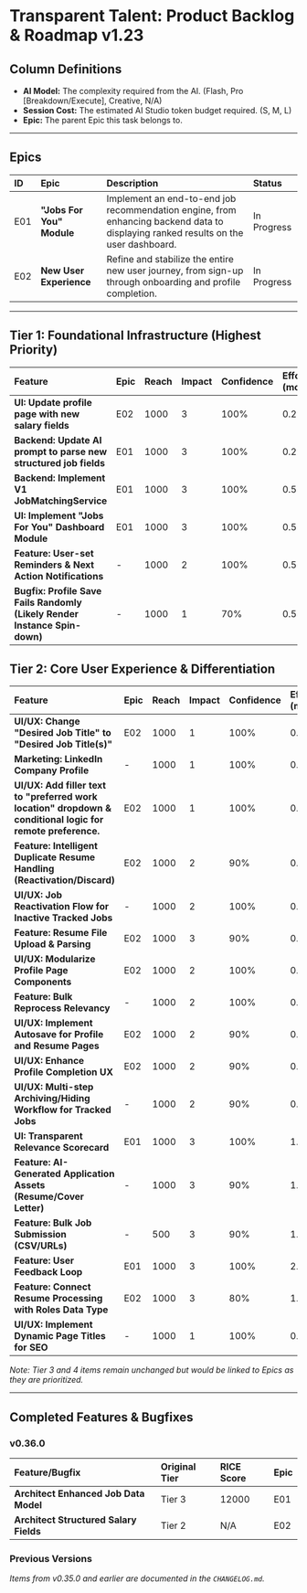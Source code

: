# Transparent Talent: Product Backlog & Roadmap v1.23

## Column Definitions
*   **AI Model:** The complexity required from the AI. (Flash, Pro [Breakdown/Execute], Creative, N/A)
*   **Session Cost:** The estimated AI Studio token budget required. (S, M, L)
*   **Epic:** The parent Epic this task belongs to.

---

## Epics
| ID | Epic | Description | Status |
|:---|:---|:---|:---|
| E01| **"Jobs For You" Module** | Implement an end-to-end job recommendation engine, from enhancing backend data to displaying ranked results on the user dashboard. | In Progress |
| E02| **New User Experience** | Refine and stabilize the entire new user journey, from sign-up through onboarding and profile completion. | In Progress |

---

## Tier 1: Foundational Infrastructure (Highest Priority)
| Feature | Epic | Reach | Impact | Confidence | Effort (months) | RICE Score | AI Model | Session Cost | Status |
| :--- | :--- | :--- | :--- | :--- | :--- | :--- | :--- | :--- | :--- |
| **UI: Update profile page with new salary fields** | E02 | 1000 | 3 | 100% | 0.25 | **12000** | Flash | S | **To Do** |
| **Backend: Update AI prompt to parse new structured job fields** | E01 | 1000 | 3 | 100% | 0.25 | **12000** | Flash | S | **To Do** |
| **Backend: Implement V1 JobMatchingService** | E01 | 1000 | 3 | 100% | 0.5 | **6000** | Pro Execute| M | **To Do** |
| **UI: Implement "Jobs For You" Dashboard Module** | E01 | 1000 | 3 | 100% | 0.5 | **6000** | Flash | M | **To Do** |
| **Feature: User-set Reminders & Next Action Notifications** | - | 1000 | 2 | 100% | 0.5 | **4000** | Flash | M | **To Do** |
| **Bugfix: Profile Save Fails Randomly (Likely Render Instance Spin-down)** | - | 1000 | 1 | 70% | 0.5 | **1400** | Flash | S | **To Do** |

## Tier 2: Core User Experience & Differentiation
| Feature | Epic | Reach | Impact | Confidence | Effort (months) | RICE Score | AI Model | Session Cost | Status |
| :--- | :--- | :--- | :--- | :--- | :--- | :--- | :--- | :--- | :--- |
| **UI/UX: Change "Desired Job Title" to "Desired Job Title(s)"** | E02 | 1000 | 1 | 100% | 0.05 | **20000** | N/A | S | **To Do** |
| **Marketing: LinkedIn Company Profile** | - | 1000 | 1 | 100% | 0.1 | **10000** | N/A | N/A | **To Do** |
| **UI/UX: Add filler text to "preferred work location" dropdown & conditional logic for remote preference.**| E02 | 1000 | 1 | 100% | 0.1 | **10000** | Flash | S | **To Do** |
| **Feature: Intelligent Duplicate Resume Handling (Reactivation/Discard)** | E02 | 1000 | 2 | 90% | 0.5 | **9000** | Flash | M | **To Do** |
| **UI/UX: Job Reactivation Flow for Inactive Tracked Jobs** | - | 1000 | 2 | 100% | 0.25 | **5000** | Flash | S | **To Do** |
| **Feature: Resume File Upload & Parsing** | E02 | 1000 | 3 | 90% | 0.5 | **5400** | Pro | M | **To Do** |
| **UI/UX: Modularize Profile Page Components** | E02 | 1000 | 2 | 100% | 0.5 | **4000** | Flash | M | **To Do** |
| **Feature: Bulk Reprocess Relevancy** | - | 1000 | 2 | 100% | 0.5 | **4000** | Flash | M | **To Do** |
| **UI/UX: Implement Autosave for Profile and Resume Pages** | E02 | 1000 | 2 | 90% | 0.5 | **3600** | Flash | M | **To Do** |
| **UI/UX: Enhance Profile Completion UX** | E02 | 1000 | 2 | 90% | 0.5 | **3600** | Flash | M | **To Do** |
| **UI/UX: Multi-step Archiving/Hiding Workflow for Tracked Jobs** | - | 1000 | 2 | 90% | 0.5 | **3600** | Flash | M | **To Do** |
| **UI: Transparent Relevance Scorecard** | E01 | 1000 | 3 | 100% | 1.0 | **3000** | Flash | M | **To Do** |
| **Feature: AI-Generated Application Assets (Resume/Cover Letter)** | - | 1000 | 3 | 90% | 1.0 | **2700** | Pro | L | **To Do** |
| **Feature: Bulk Job Submission (CSV/URLs)** | - | 500 | 3 | 90% | 1.0 | **1350** | Pro | M | **To Do** |
| **Feature: User Feedback Loop** | E01 | 1000 | 3 | 100% | 2.5 | **1200** | Pro | L | **To Do** |
| **Feature: Connect Resume Processing with Roles Data Type** | E02 | 1000 | 3 | 80% | 1.0 | **2400** | Pro | M | **To Do** |
| **UI/UX: Implement Dynamic Page Titles for SEO** | - | 1000 | 1 | 100% | 0.25 | **4000** | N/A | S | **To Do** |

*Note: Tier 3 and 4 items remain unchanged but would be linked to Epics as they are prioritized.*

---

## Completed Features & Bugfixes
### v0.36.0
| Feature/Bugfix | Original Tier | RICE Score | Epic |
| :--- | :--- | :--- |:---|
| **Architect Enhanced Job Data Model** | Tier 3 | 12000 | E01 |
| **Architect Structured Salary Fields** | Tier 2 | N/A | E02 |

### Previous Versions
*Items from v0.35.0 and earlier are documented in the `CHANGELOG.md`.*